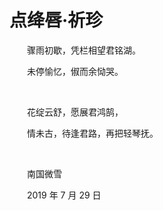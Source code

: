 # 点绛唇·祈珍

　　骤雨初歇，凭栏相望君铭湖。

　　未停愉忆，俶而余恸哭。

<br />

　　花绽云舒，愿展君鸿鹄，

　　情未古，待逢君路，再把轻琴抚。

<br />

　　南国微雪

　　2019 年 7 月 29 日


